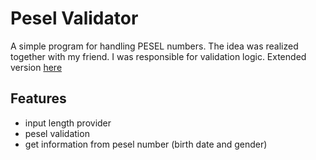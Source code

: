 # Pesel Validator   

A simple program for handling PESEL numbers. The idea was realized together with my friend. I was responsible for validation logic. Extended version [here](https://github.com/michalstruck/walidator-pesel)


## Features

- input length provider
- pesel validation
- get information from pesel number (birth date and gender)
